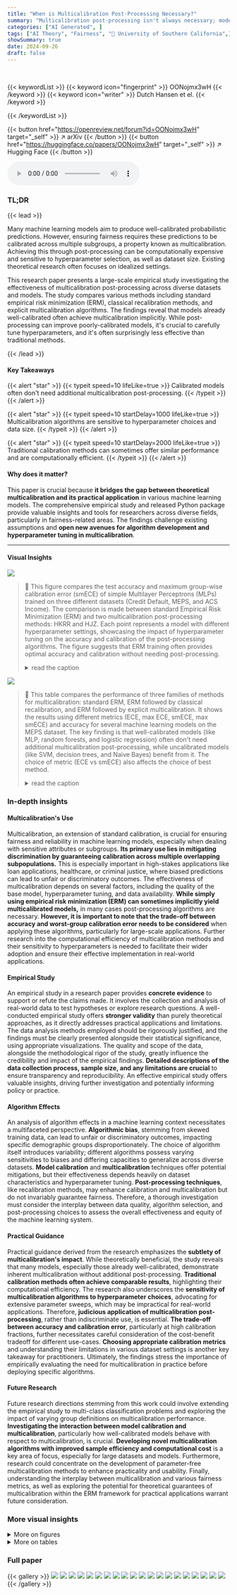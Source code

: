 ```yaml
---
title: "When is Multicalibration Post-Processing Necessary?"
summary: "Multicalibration post-processing isn't always necessary; models often implicitly achieve it, especially calibrated ones.  For uncalibrated models, though, it significantly improves fairness."
categories: ["AI Generated", ]
tags: ["AI Theory", "Fairness", "🏢 University of Southern California",]
showSummary: true
date: 2024-09-26
draft: false
---
```


<br>

{{< keywordList >}}
{{< keyword icon="fingerprint" >}} OONojmx3wH {{< /keyword >}}
{{< keyword icon="writer" >}} Dutch Hansen et el. {{< /keyword >}}
 
{{< /keywordList >}}

{{< button href="https://openreview.net/forum?id=OONojmx3wH" target="_self" >}}
↗ arXiv
{{< /button >}}
{{< button href="https://huggingface.co/papers/OONojmx3wH" target="_self" >}}
↗ Hugging Face
{{< /button >}}



<audio controls>
    <source src="https://ai-paper-reviewer.com/OONojmx3wH/podcast.wav" type="audio/wav">
    Your browser does not support the audio element.
</audio>


### TL;DR


{{< lead >}}

Many machine learning models aim to produce well-calibrated probabilistic predictions. However, ensuring fairness requires these predictions to be calibrated across multiple subgroups, a property known as multicalibration.  Achieving this through post-processing can be computationally expensive and sensitive to hyperparameter selection, as well as dataset size.  Existing theoretical research often focuses on idealized settings. 

This research paper presents a large-scale empirical study investigating the effectiveness of multicalibration post-processing across diverse datasets and models. The study compares various methods including standard empirical risk minimization (ERM), classical recalibration methods, and explicit multicalibration algorithms. The findings reveal that models already well-calibrated often achieve multicalibration implicitly. While post-processing can improve poorly-calibrated models, it's crucial to carefully tune hyperparameters, and it's often surprisingly less effective than traditional methods.

{{< /lead >}}


#### Key Takeaways

{{< alert "star" >}}
{{< typeit speed=10 lifeLike=true >}} Calibrated models often don't need additional multicalibration post-processing. {{< /typeit >}}
{{< /alert >}}

{{< alert "star" >}}
{{< typeit speed=10 startDelay=1000 lifeLike=true >}} Multicalibration algorithms are sensitive to hyperparameter choices and data size. {{< /typeit >}}
{{< /alert >}}

{{< alert "star" >}}
{{< typeit speed=10 startDelay=2000 lifeLike=true >}} Traditional calibration methods can sometimes offer similar performance and are computationally efficient. {{< /typeit >}}
{{< /alert >}}

#### Why does it matter?
This paper is crucial because **it bridges the gap between theoretical multicalibration and its practical application** in various machine learning models.  The comprehensive empirical study and released Python package provide valuable insights and tools for researchers across diverse fields, particularly in fairness-related areas.  The findings challenge existing assumptions and **open new avenues for algorithm development and hyperparameter tuning in multicalibration**.

------
#### Visual Insights



![](https://ai-paper-reviewer.com/OONojmx3wH/figures_2_1.jpg)

> 🔼 This figure compares the test accuracy and maximum group-wise calibration error (smECE) of simple Multilayer Perceptrons (MLPs) trained on three different datasets (Credit Default, MEPS, and ACS Income).  The comparison is made between standard Empirical Risk Minimization (ERM) and two multicalibration post-processing methods: HKRR and HJZ. Each point represents a model with different hyperparameter settings, showcasing the impact of hyperparameter tuning on the accuracy and calibration of the post-processing algorithms. The figure suggests that ERM training often provides optimal accuracy and calibration without needing post-processing.
> <details>
> <summary>read the caption</summary>
> Figure 1: Test accuracy vs. maximum group-wise calibration error (smECE) averaged over five train/validation splits for simple neural networks (MLPs) trained on Credit Default, MEPS, and ACS Income. Each point corresponds to the performance of the multicalibration post-processing algorithm HKRR (Hébert-Johnson et al., 2018) or HJZ (Haghtalab et al., 2023) with a different choice of hyperparameters. Standard empirical risk minimization (ERM) for MLPs achieves nearly optimal accuracy and multicalibration error. Similar plots for each dataset are in Appendix H.
> </details>





![](https://ai-paper-reviewer.com/OONojmx3wH/tables_6_1.jpg)

> 🔼 This table compares the performance of three families of methods for multicalibration: standard ERM, ERM followed by classical recalibration, and ERM followed by explicit multicalibration.  It shows the results using different metrics (ECE, max ECE, smECE, max smECE) and accuracy for several machine learning models on the MEPS dataset.  The key finding is that well-calibrated models (like MLP, random forests, and logistic regression) often don't need additional multicalibration post-processing, while uncalibrated models (like SVM, decision trees, and Naive Bayes) benefit from it. The choice of metric (ECE vs smECE) also affects the choice of best method.
> <details>
> <summary>read the caption</summary>
> Figure 2: Best performing HKRR and HJZ post-processing algorithm hyperparameters (selected based on validation max smECE) compared to ERM on the MEPS dataset. Calibrated models (MLP, random forest, logistic regression) need not be post-processed to achieve multicalibration. However, uncalibrated models (SVM, decision trees, naive Bayes) do benefit from multicalibration post-processing algorithms. Cells highlighted in blue show the importance of the choice of metric for selecting the best post-processing method for decision trees. Metric choice worst group ECE vs. worst group smECE can change which of ERM or HJZ is preferable.
> </details>





### In-depth insights


#### Multicalibration's Use
Multicalibration, an extension of standard calibration, is crucial for ensuring fairness and reliability in machine learning models, especially when dealing with sensitive attributes or subgroups.  **Its primary use lies in mitigating discrimination by guaranteeing calibration across multiple overlapping subpopulations.** This is especially important in high-stakes applications like loan applications, healthcare, or criminal justice, where biased predictions can lead to unfair or discriminatory outcomes. The effectiveness of multicalibration depends on several factors, including the quality of the base model, hyperparameter tuning, and data availability. **While simply using empirical risk minimization (ERM) can sometimes implicitly yield multicalibrated models,** in many cases post-processing algorithms are necessary. **However, it is important to note that the trade-off between accuracy and worst-group calibration error needs to be considered** when applying these algorithms, particularly for large-scale applications. Further research into the computational efficiency of multicalibration methods and their sensitivity to hyperparameters is needed to facilitate their wider adoption and ensure their effective implementation in real-world applications.

#### Empirical Study
An empirical study in a research paper provides **concrete evidence** to support or refute the claims made.  It involves the collection and analysis of real-world data to test hypotheses or explore research questions.  A well-conducted empirical study offers **stronger validity** than purely theoretical approaches, as it directly addresses practical applications and limitations.  The data analysis methods employed should be rigorously justified, and the findings must be clearly presented alongside their statistical significance, using appropriate visualizations. The quality and scope of the data, alongside the methodological rigor of the study, greatly influence the credibility and impact of the empirical findings.  **Detailed descriptions of the data collection process, sample size, and any limitations are crucial** to ensure transparency and reproducibility.  An effective empirical study offers valuable insights, driving further investigation and potentially informing policy or practice.

#### Algorithm Effects
An analysis of algorithm effects in a machine learning context necessitates a multifaceted perspective.  **Algorithmic bias**, stemming from skewed training data, can lead to unfair or discriminatory outcomes, impacting specific demographic groups disproportionately.  The choice of algorithm itself introduces variability; different algorithms possess varying sensitivities to biases and differing capacities to generalize across diverse datasets.  **Model calibration** and **multicalibration** techniques offer potential mitigations, but their effectiveness depends heavily on dataset characteristics and hyperparameter tuning. **Post-processing techniques**, like recalibration methods, may enhance calibration and multicalibration but do not invariably guarantee fairness. Therefore, a thorough investigation must consider the interplay between data quality, algorithm selection, and post-processing choices to assess the overall effectiveness and equity of the machine learning system.

#### Practical Guidance
Practical guidance derived from the research emphasizes the **subtlety of multicalibration's impact**.  While theoretically beneficial, the study reveals that many models, especially those already well-calibrated, demonstrate inherent multicalibration without additional post-processing.  **Traditional calibration methods often achieve comparable results**, highlighting their computational efficiency.  The research also underscores the **sensitivity of multicalibration algorithms to hyperparameter choices**, advocating for extensive parameter sweeps, which may be impractical for real-world applications.  Therefore, **judicious application of multicalibration post-processing**, rather than indiscriminate use, is essential.  **The trade-off between accuracy and calibration error**, particularly at high calibration fractions, further necessitates careful consideration of the cost-benefit tradeoff for different use-cases.  **Choosing appropriate calibration metrics** and understanding their limitations in various dataset settings is another key takeaway for practitioners.  Ultimately, the findings stress the importance of empirically evaluating the need for multicalibration in practice before deploying specific algorithms.

#### Future Research
Future research directions stemming from this work could involve extending the empirical study to multi-class classification problems and exploring the impact of varying group definitions on multicalibration performance.  **Investigating the interaction between model calibration and multicalibration**, particularly how well-calibrated models behave with respect to multicalibration, is crucial.  **Developing novel multicalibration algorithms with improved sample efficiency and computational cost** is a key area of focus, especially for large datasets and models.  Furthermore, research could concentrate on the development of parameter-free multicalibration methods to enhance practicality and usability. Finally, understanding the interplay between multicalibration and various fairness metrics, as well as exploring the potential for theoretical guarantees of multicalibration within the ERM framework for practical applications warrant future consideration.


### More visual insights

<details>
<summary>More on figures
</summary>


![](https://ai-paper-reviewer.com/OONojmx3wH/figures_7_1.jpg)

> 🔼 This figure compares the test accuracy and maximum group-wise calibration error (smECE) of three different methods for training simple neural networks (MLPs) on three datasets. The methods include standard empirical risk minimization (ERM), ERM followed by the HKRR multicalibration algorithm, and ERM followed by the HJZ multicalibration algorithm.  Each point represents a different hyperparameter setting for either HKRR or HJZ.  The figure demonstrates that ERM often achieves nearly optimal accuracy and multicalibration error for MLPs.
> <details>
> <summary>read the caption</summary>
> Figure 1: Test accuracy vs. maximum group-wise calibration error (smECE) averaged over five train/validation splits for simple neural networks (MLPs) trained on Credit Default, MEPS, and ACS Income. Each point corresponds to the performance of the multicalibration post-processing algorithm HKRR (Hébert-Johnson et al., 2018) or HJZ (Haghtalab et al., 2023) with a different choice of hyperparameters. Standard empirical risk minimization (ERM) for MLPs achieves nearly optimal accuracy and multicalibration error. Similar plots for each dataset are in Appendix H.
> </details>



![](https://ai-paper-reviewer.com/OONojmx3wH/figures_9_1.jpg)

> 🔼 This figure compares the test accuracy and maximum group-wise calibration error (smECE) of three different approaches for training MLPs on three datasets:  standard empirical risk minimization (ERM), ERM followed by the HKRR multicalibration algorithm, and ERM followed by the HJZ multicalibration algorithm.  Each point represents a different hyperparameter setting for HKRR or HJZ. The figure shows that ERM often achieves nearly optimal accuracy and multicalibration error, suggesting that explicit multicalibration post-processing may not always be necessary for well-calibrated models.
> <details>
> <summary>read the caption</summary>
> Figure 1: Test accuracy vs. maximum group-wise calibration error (smECE) averaged over five train/validation splits for simple neural networks (MLPs) trained on Credit Default, MEPS, and ACS Income. Each point corresponds to the performance of the multicalibration post-processing algorithm HKRR (Hébert-Johnson et al., 2018) or HJZ (Haghtalab et al., 2023) with a different choice of hyperparameters. Standard empirical risk minimization (ERM) for MLPs achieves nearly optimal accuracy and multicalibration error. Similar plots for each dataset are in Appendix H.
> </details>



![](https://ai-paper-reviewer.com/OONojmx3wH/figures_15_1.jpg)

> 🔼 This figure compares the test accuracy and maximum group-wise calibration error (smECE) of simple neural networks (MLPs) trained using standard empirical risk minimization (ERM) and two multicalibration post-processing methods (HKRR and HJZ) across three datasets.  Each point represents a different hyperparameter setting for the post-processing algorithms. The figure shows that ERM often achieves near-optimal accuracy and multicalibration error, suggesting multicalibration post-processing may not always be necessary.
> <details>
> <summary>read the caption</summary>
> Figure 1: Test accuracy vs. maximum group-wise calibration error (smECE) averaged over five train/validation splits for simple neural networks (MLPs) trained on Credit Default, MEPS, and ACS Income. Each point corresponds to the performance of the multicalibration post-processing algorithm HKRR (Hébert-Johnson et al., 2018) or HJZ (Haghtalab et al., 2023) with a different choice of hyperparameters. Standard empirical risk minimization (ERM) for MLPs achieves nearly optimal accuracy and multicalibration error. Similar plots for each dataset are in Appendix H.
> </details>



![](https://ai-paper-reviewer.com/OONojmx3wH/figures_29_1.jpg)

> 🔼 This figure compares the test accuracy and maximum group-wise calibration error (smECE) of three different methods: ERM, HKRR, and HJZ.  It demonstrates that on these datasets, standard ERM achieves nearly optimal accuracy and multicalibration error for MLPs. This suggests that additional multicalibration post-processing may not be as beneficial as initially expected.
> <details>
> <summary>read the caption</summary>
> Figure 1: Test accuracy vs. maximum group-wise calibration error (smECE) averaged over five train/validation splits for simple neural networks (MLPs) trained on Credit Default, MEPS, and ACS Income. Each point corresponds to the performance of the multicalibration post-processing algorithm HKRR (Hébert-Johnson et al., 2018) or HJZ (Haghtalab et al., 2023) with a different choice of hyperparameters. Standard empirical risk minimization (ERM) for MLPs achieves nearly optimal accuracy and multicalibration error. Similar plots for each dataset are in Appendix H.
> </details>



![](https://ai-paper-reviewer.com/OONojmx3wH/figures_30_1.jpg)

> 🔼 This figure shows the test accuracy against the maximum group-wise calibration error for three different datasets. Each point represents a different hyperparameter setting for either HKRR or HJZ multicalibration post-processing algorithms.  The results indicate that standard empirical risk minimization (ERM) often achieves near optimal accuracy and multicalibration error.
> <details>
> <summary>read the caption</summary>
> Figure 1: Test accuracy vs. maximum group-wise calibration error (smECE) averaged over five train/validation splits for simple neural networks (MLPs) trained on Credit Default, MEPS, and ACS Income. Each point corresponds to the performance of the multicalibration post-processing algorithm HKRR (Hébert-Johnson et al., 2018) or HJZ (Haghtalab et al., 2023) with a different choice of hyperparameters. Standard empirical risk minimization (ERM) for MLPs achieves nearly optimal accuracy and multicalibration error. Similar plots for each dataset are in Appendix H.
> </details>



![](https://ai-paper-reviewer.com/OONojmx3wH/figures_31_1.jpg)

> 🔼 This figure compares the test accuracy and maximum group-wise calibration error (smECE) of three methods: standard empirical risk minimization (ERM), ERM followed by the HKRR algorithm, and ERM followed by the HJZ algorithm.  The comparison is performed on three datasets (Credit Default, MEPS, and ACS Income) using simple neural networks. Each point in the scatter plots represents a different hyperparameter setting for the post-processing algorithms. The results show that ERM tends to achieve nearly optimal accuracy and calibration error, suggesting that in some cases, additional post-processing might not be needed. Appendix H includes similar plots for all datasets.
> <details>
> <summary>read the caption</summary>
> Figure 1: Test accuracy vs. maximum group-wise calibration error (smECE) averaged over five train/validation splits for simple neural networks (MLPs) trained on Credit Default, MEPS, and ACS Income. Each point corresponds to the performance of the multicalibration post-processing algorithm HKRR (Hébert-Johnson et al., 2018) or HJZ (Haghtalab et al., 2023) with a different choice of hyperparameters. Standard empirical risk minimization (ERM) for MLPs achieves nearly optimal accuracy and multicalibration error. Similar plots for each dataset are in Appendix H.
> </details>



![](https://ai-paper-reviewer.com/OONojmx3wH/figures_32_1.jpg)

> 🔼 This figure displays the test accuracy versus the maximum group-wise calibration error (smECE) for simple neural networks trained on three different datasets. Each data point represents the performance of either the HKRR or HJZ multicalibration post-processing algorithm with varying hyperparameters.  The results show that standard empirical risk minimization (ERM) achieves near optimal accuracy and multicalibration error for MLPs in this scenario.
> <details>
> <summary>read the caption</summary>
> Figure 1: Test accuracy vs. maximum group-wise calibration error (smECE) averaged over five train/validation splits for simple neural networks (MLPs) trained on Credit Default, MEPS, and ACS Income. Each point corresponds to the performance of the multicalibration post-processing algorithm HKRR (Hébert-Johnson et al., 2018) or HJZ (Haghtalab et al., 2023) with a different choice of hyperparameters. Standard empirical risk minimization (ERM) for MLPs achieves nearly optimal accuracy and multicalibration error. Similar plots for each dataset are in Appendix H.
> </details>



![](https://ai-paper-reviewer.com/OONojmx3wH/figures_33_1.jpg)

> 🔼 This figure compares the test accuracy and maximum group-wise calibration error (smECE) for MLPs trained on three different datasets (Credit Default, MEPS, and ACS Income).  Each point represents a different hyperparameter setting for either HKRR or HJZ multicalibration post-processing algorithms. The plot shows that standard empirical risk minimization (ERM) often achieves near-optimal results in both accuracy and multicalibration error, suggesting that additional post-processing might not always be necessary. More detailed plots for each dataset are available in the appendix.
> <details>
> <summary>read the caption</summary>
> Figure 1: Test accuracy vs. maximum group-wise calibration error (smECE) averaged over five train/validation splits for simple neural networks (MLPs) trained on Credit Default, MEPS, and ACS Income. Each point corresponds to the performance of the multicalibration post-processing algorithm HKRR (Hébert-Johnson et al., 2018) or HJZ (Haghtalab et al., 2023) with a different choice of hyperparameters. Standard empirical risk minimization (ERM) for MLPs achieves nearly optimal accuracy and multicalibration error. Similar plots for each dataset are in Appendix H.
> </details>



![](https://ai-paper-reviewer.com/OONojmx3wH/figures_39_1.jpg)

> 🔼 This figure compares the test accuracy and maximum group-wise calibration error (smECE) of simple neural networks (MLPs) trained using three different methods: standard empirical risk minimization (ERM), ERM followed by the HKRR multicalibration algorithm, and ERM followed by the HJZ multicalibration algorithm.  The results are averaged over five train/validation splits for three datasets: Credit Default, MEPS, and ACS Income.  Each point represents a different hyperparameter setting for HKRR or HJZ.  The figure shows that ERM achieves near-optimal accuracy and multicalibration error, suggesting that additional multicalibration post-processing may not always be necessary. Additional plots for each dataset are found in Appendix H.
> <details>
> <summary>read the caption</summary>
> Figure 1: Test accuracy vs. maximum group-wise calibration error (smECE) averaged over five train/validation splits for simple neural networks (MLPs) trained on Credit Default, MEPS, and ACS Income. Each point corresponds to the performance of the multicalibration post-processing algorithm HKRR (Hébert-Johnson et al., 2018) or HJZ (Haghtalab et al., 2023) with a different choice of hyperparameters. Standard empirical risk minimization (ERM) for MLPs achieves nearly optimal accuracy and multicalibration error. Similar plots for each dataset are in Appendix H.
> </details>



![](https://ai-paper-reviewer.com/OONojmx3wH/figures_40_1.jpg)

> 🔼 This figure shows the test accuracy and maximum group-wise calibration error for three datasets (Credit Default, MEPS, and ACS Income).  Three multicalibration post-processing algorithms (HKRR, HJZ) are compared against standard Empirical Risk Minimization (ERM). Each point represents a different hyperparameter setting for the post-processing algorithms. The results demonstrate that ERM often achieves accuracy and multicalibration error close to optimal for simple neural networks.
> <details>
> <summary>read the caption</summary>
> Figure 1: Test accuracy vs. maximum group-wise calibration error (smECE) averaged over five train/validation splits for simple neural networks (MLPs) trained on Credit Default, MEPS, and ACS Income. Each point corresponds to the performance of the multicalibration post-processing algorithm HKRR (Hébert-Johnson et al., 2018) or HJZ (Haghtalab et al., 2023) with a different choice of hyperparameters. Standard empirical risk minimization (ERM) for MLPs achieves nearly optimal accuracy and multicalibration error. Similar plots for each dataset are in Appendix H.
> </details>



![](https://ai-paper-reviewer.com/OONojmx3wH/figures_41_1.jpg)

> 🔼 This figure displays the test accuracy against the maximum group-wise calibration error for simple neural networks trained on three different datasets: Credit Default, MEPS, and ACS Income.  Each point represents a different hyperparameter setting for either the HKRR or HJZ multicalibration post-processing algorithms.  The figure demonstrates that standard empirical risk minimization (ERM) often achieves nearly optimal accuracy and multicalibration error, suggesting multicalibration post-processing may not always be necessary for well-calibrated models.
> <details>
> <summary>read the caption</summary>
> Figure 1: Test accuracy vs. maximum group-wise calibration error (smECE) averaged over five train/validation splits for simple neural networks (MLPs) trained on Credit Default, MEPS, and ACS Income. Each point corresponds to the performance of the multicalibration post-processing algorithm HKRR (Hébert-Johnson et al., 2018) or HJZ (Haghtalab et al., 2023) with a different choice of hyperparameters. Standard empirical risk minimization (ERM) for MLPs achieves nearly optimal accuracy and multicalibration error. Similar plots for each dataset are in Appendix H.
> </details>



![](https://ai-paper-reviewer.com/OONojmx3wH/figures_42_1.jpg)

> 🔼 This figure displays the results of a comparison between three methods for achieving multicalibration in simple neural networks on three different datasets.  The x-axis represents the test accuracy, and the y-axis represents the maximum group-wise calibration error (smECE). Each point represents a different hyperparameter setting for either the HKRR or HJZ multicalibration algorithms.  The figure shows that standard empirical risk minimization (ERM) often achieves nearly optimal accuracy and multicalibration without additional post-processing, suggesting that for well-calibrated models, additional multicalibration steps may not be necessary.  Additional plots for each dataset are included in Appendix H of the paper.
> <details>
> <summary>read the caption</summary>
> Figure 1: Test accuracy vs. maximum group-wise calibration error (smECE) averaged over five train/validation splits for simple neural networks (MLPs) trained on Credit Default, MEPS, and ACS Income. Each point corresponds to the performance of the multicalibration post-processing algorithm HKRR (Hébert-Johnson et al., 2018) or HJZ (Haghtalab et al., 2023) with a different choice of hyperparameters. Standard empirical risk minimization (ERM) for MLPs achieves nearly optimal accuracy and multicalibration error. Similar plots for each dataset are in Appendix H.
> </details>



![](https://ai-paper-reviewer.com/OONojmx3wH/figures_43_1.jpg)

> 🔼 This figure compares the test accuracy and maximum group-wise calibration error (smECE) of simple neural networks (MLPs) trained using three different methods: standard empirical risk minimization (ERM), ERM followed by HKRR, and ERM followed by HJZ. Each point represents a different hyperparameter setting for the post-processing algorithms (HKRR or HJZ). The results show that ERM achieves nearly optimal accuracy and multicalibration error, indicating that additional post-processing may not always be necessary.
> <details>
> <summary>read the caption</summary>
> Figure 1: Test accuracy vs. maximum group-wise calibration error (smECE) averaged over five train/validation splits for simple neural networks (MLPs) trained on Credit Default, MEPS, and ACS Income. Each point corresponds to the performance of the multicalibration post-processing algorithm HKRR (Hébert-Johnson et al., 2018) or HJZ (Haghtalab et al., 2023) with a different choice of hyperparameters. Standard empirical risk minimization (ERM) for MLPs achieves nearly optimal accuracy and multicalibration error. Similar plots for each dataset are in Appendix H.
> </details>



![](https://ai-paper-reviewer.com/OONojmx3wH/figures_44_1.jpg)

> 🔼 This figure shows the test accuracy plotted against the maximum group-wise calibration error (smECE) for Multilayer Perceptrons (MLPs) trained on three different datasets (Credit Default, MEPS, and ACS Income).  Each data point represents a different hyperparameter configuration for either the HKRR or HJZ multicalibration post-processing algorithms.  The figure demonstrates that standard Empirical Risk Minimization (ERM) achieves near-optimal results in terms of both accuracy and multicalibration error for these simple models.
> <details>
> <summary>read the caption</summary>
> Figure 1: Test accuracy vs. maximum group-wise calibration error (smECE) averaged over five train/validation splits for simple neural networks (MLPs) trained on Credit Default, MEPS, and ACS Income. Each point corresponds to the performance of the multicalibration post-processing algorithm HKRR (Hébert-Johnson et al., 2018) or HJZ (Haghtalab et al., 2023) with a different choice of hyperparameters. Standard empirical risk minimization (ERM) for MLPs achieves nearly optimal accuracy and multicalibration error. Similar plots for each dataset are in Appendix H.
> </details>



![](https://ai-paper-reviewer.com/OONojmx3wH/figures_50_1.jpg)

> 🔼 This figure compares the test accuracy and maximum group-wise calibration error (smECE) of three different methods for training simple neural networks (MLPs) on three different datasets. The three methods are: standard empirical risk minimization (ERM), ERM followed by the HKRR multicalibration algorithm, and ERM followed by the HJZ multicalibration algorithm.  Each point on the plot represents the performance of one of the multicalibration algorithms with a specific hyperparameter setting. The figure shows that ERM often achieves accuracy and multicalibration error close to optimal.
> <details>
> <summary>read the caption</summary>
> Figure 1: Test accuracy vs. maximum group-wise calibration error (smECE) averaged over five train/validation splits for simple neural networks (MLPs) trained on Credit Default, MEPS, and ACS Income. Each point corresponds to the performance of the multicalibration post-processing algorithm HKRR (Hébert-Johnson et al., 2018) or HJZ (Haghtalab et al., 2023) with a different choice of hyperparameters. Standard empirical risk minimization (ERM) for MLPs achieves nearly optimal accuracy and multicalibration error. Similar plots for each dataset are in Appendix H.
> </details>



![](https://ai-paper-reviewer.com/OONojmx3wH/figures_50_2.jpg)

> 🔼 This figure compares the performance of different multicalibration post-processing algorithms (HKRR and HJZ) against standard empirical risk minimization (ERM) for simple neural networks (MLPs) trained on three different datasets.  The x-axis represents test accuracy, while the y-axis shows the maximum group-wise calibration error (smECE), which measures the worst-case calibration error among different subgroups.  Each point on the plot represents a different configuration of the post-processing algorithm's hyperparameters. The figure demonstrates that ERM often achieves near-optimal accuracy and multicalibration error, indicating that additional post-processing might not always be necessary.
> <details>
> <summary>read the caption</summary>
> Figure 1: Test accuracy vs. maximum group-wise calibration error (smECE) averaged over five train/validation splits for simple neural networks (MLPs) trained on Credit Default, MEPS, and ACS Income. Each point corresponds to the performance of the multicalibration post-processing algorithm HKRR (Hébert-Johnson et al., 2018) or HJZ (Haghtalab et al., 2023) with a different choice of hyperparameters. Standard empirical risk minimization (ERM) for MLPs achieves nearly optimal accuracy and multicalibration error. Similar plots for each dataset are in Appendix H.
> </details>



![](https://ai-paper-reviewer.com/OONojmx3wH/figures_50_3.jpg)

> 🔼 This figure compares the test accuracy and maximum group-wise calibration error (smECE) of three different methods for training simple neural networks (MLPs) on three datasets: Credit Default, MEPS, and ACS Income. The three methods are standard empirical risk minimization (ERM), ERM followed by HKRR, and ERM followed by HJZ.  Each point in the plot represents the performance of a single model trained with a particular set of hyperparameters. The x-axis represents test accuracy, and the y-axis represents the maximum group-wise calibration error, which measures how well the model is calibrated across different subgroups. The figure shows that standard ERM achieves nearly optimal accuracy and multicalibration error for MLPs, indicating that additional post-processing may not always be necessary to achieve good multicalibration.
> <details>
> <summary>read the caption</summary>
> Figure 1: Test accuracy vs. maximum group-wise calibration error (smECE) averaged over five train/validation splits for simple neural networks (MLPs) trained on Credit Default, MEPS, and ACS Income. Each point corresponds to the performance of the multicalibration post-processing algorithm HKRR (Hébert-Johnson et al., 2018) or HJZ (Haghtalab et al., 2023) with a different choice of hyperparameters. Standard empirical risk minimization (ERM) for MLPs achieves nearly optimal accuracy and multicalibration error. Similar plots for each dataset are in Appendix H.
> </details>



![](https://ai-paper-reviewer.com/OONojmx3wH/figures_51_1.jpg)

> 🔼 This figure displays the trade-off between test accuracy and maximum group-wise calibration error (smECE) for Multilayer Perceptrons (MLPs) trained on three datasets: Credit Default, MEPS, and ACS Income.  The x-axis represents the test accuracy, and the y-axis represents the maximum group-wise smECE. Each point in the scatter plot corresponds to a run of either the HKRR or HJZ multicalibration post-processing algorithm with a specific set of hyperparameters.  The plot shows that standard empirical risk minimization (ERM) achieves nearly optimal accuracy and multicalibration error for MLPs, suggesting that additional multicalibration post-processing is often unnecessary.  Similar plots for other datasets are provided in Appendix H.
> <details>
> <summary>read the caption</summary>
> Figure 1: Test accuracy vs. maximum group-wise calibration error (smECE) averaged over five train/validation splits for simple neural networks (MLPs) trained on Credit Default, MEPS, and ACS Income. Each point corresponds to the performance of the multicalibration post-processing algorithm HKRR (Hébert-Johnson et al., 2018) or HJZ (Haghtalab et al., 2023) with a different choice of hyperparameters. Standard empirical risk minimization (ERM) for MLPs achieves nearly optimal accuracy and multicalibration error. Similar plots for each dataset are in Appendix H.
> </details>



![](https://ai-paper-reviewer.com/OONojmx3wH/figures_51_2.jpg)

> 🔼 This figure compares the test accuracy and maximum group-wise calibration error for simple neural networks trained on three datasets using three different methods: standard empirical risk minimization (ERM), ERM followed by HKRR, and ERM followed by HJZ. Each point represents a different hyperparameter setting for the post-processing algorithms. The figure shows that ERM alone achieves near optimal accuracy and calibration error in most cases.
> <details>
> <summary>read the caption</summary>
> Figure 1: Test accuracy vs. maximum group-wise calibration error (smECE) averaged over five train/validation splits for simple neural networks (MLPs) trained on Credit Default, MEPS, and ACS Income. Each point corresponds to the performance of the multicalibration post-processing algorithm HKRR (Hébert-Johnson et al., 2018) or HJZ (Haghtalab et al., 2023) with a different choice of hyperparameters. Standard empirical risk minimization (ERM) for MLPs achieves nearly optimal accuracy and multicalibration error. Similar plots for each dataset are in Appendix H.
> </details>



![](https://ai-paper-reviewer.com/OONojmx3wH/figures_52_1.jpg)

> 🔼 This figure compares the test accuracy and maximum group-wise calibration error (smECE) of simple neural networks (MLPs) trained using standard empirical risk minimization (ERM) and two multicalibration post-processing algorithms (HKRR and HJZ) across three datasets (Credit Default, MEPS, and ACS Income). Each point represents a model trained with different hyperparameters. The figure shows that ERM achieves near-optimal accuracy and calibration error in most cases.  Appendix H contains similar plots for all datasets.
> <details>
> <summary>read the caption</summary>
> Figure 1: Test accuracy vs. maximum group-wise calibration error (smECE) averaged over five train/validation splits for simple neural networks (MLPs) trained on Credit Default, MEPS, and ACS Income. Each point corresponds to the performance of the multicalibration post-processing algorithm HKRR (Hébert-Johnson et al., 2018) or HJZ (Haghtalab et al., 2023) with a different choice of hyperparameters. Standard empirical risk minimization (ERM) for MLPs achieves nearly optimal accuracy and multicalibration error. Similar plots for each dataset are in Appendix H.
> </details>



![](https://ai-paper-reviewer.com/OONojmx3wH/figures_53_1.jpg)

> 🔼 This figure compares the test accuracy and maximum group-wise calibration error (smECE) for different hyperparameter settings of multicalibration post-processing algorithms (HKRR and HJZ) and standard empirical risk minimization (ERM) on three datasets: Credit Default, MEPS, and ACS Income. Each data point represents the results from one train-validation split. The results show that ERM achieves near-optimal accuracy and multicalibration error, suggesting multicalibration may not always be necessary.
> <details>
> <summary>read the caption</summary>
> Figure 1: Test accuracy vs. maximum group-wise calibration error (smECE) averaged over five train/validation splits for simple neural networks (MLPs) trained on Credit Default, MEPS, and ACS Income. Each point corresponds to the performance of the multicalibration post-processing algorithm HKRR (Hébert-Johnson et al., 2018) or HJZ (Haghtalab et al., 2023) with a different choice of hyperparameters. Standard empirical risk minimization (ERM) for MLPs achieves nearly optimal accuracy and multicalibration error. Similar plots for each dataset are in Appendix H.
> </details>



![](https://ai-paper-reviewer.com/OONojmx3wH/figures_54_1.jpg)

> 🔼 This figure shows the test accuracy and maximum group-wise calibration error for simple neural networks trained on three datasets.  Each point represents a model trained with empirical risk minimization (ERM) and then post-processed with either the HKRR or HJZ multicalibration algorithm, using different hyperparameter settings.  It demonstrates that ERM alone often achieves near-optimal accuracy and multicalibration.  Appendix H contains similar plots for other datasets.
> <details>
> <summary>read the caption</summary>
> Figure 1: Test accuracy vs. maximum group-wise calibration error (smECE) averaged over five train/validation splits for simple neural networks (MLPs) trained on Credit Default, MEPS, and ACS Income. Each point corresponds to the performance of the multicalibration post-processing algorithm HKRR (Hébert-Johnson et al., 2018) or HJZ (Haghtalab et al., 2023) with a different choice of hyperparameters. Standard empirical risk minimization (ERM) for MLPs achieves nearly optimal accuracy and multicalibration error. Similar plots for each dataset are in Appendix H.
> </details>



![](https://ai-paper-reviewer.com/OONojmx3wH/figures_55_1.jpg)

> 🔼 This figure compares the test accuracy and maximum group-wise calibration error for simple neural networks trained on three datasets using standard empirical risk minimization (ERM) and two multicalibration post-processing algorithms (HKRR and HJZ).  Each point represents a different hyperparameter setting for the post-processing algorithms.  The results show that ERM often achieves nearly optimal accuracy and multicalibration, suggesting that additional post-processing may not always be necessary.
> <details>
> <summary>read the caption</summary>
> Figure 1: Test accuracy vs. maximum group-wise calibration error (smECE) averaged over five train/validation splits for simple neural networks (MLPs) trained on Credit Default, MEPS, and ACS Income. Each point corresponds to the performance of the multicalibration post-processing algorithm HKRR (Hébert-Johnson et al., 2018) or HJZ (Haghtalab et al., 2023) with a different choice of hyperparameters. Standard empirical risk minimization (ERM) for MLPs achieves nearly optimal accuracy and multicalibration error. Similar plots for each dataset are in Appendix H.
> </details>



![](https://ai-paper-reviewer.com/OONojmx3wH/figures_56_1.jpg)

> 🔼 This figure compares the test accuracy and maximum group-wise calibration error (smECE) of simple neural networks (MLPs) trained using three different methods: standard empirical risk minimization (ERM), ERM followed by HKRR post-processing, and ERM followed by HJZ post-processing.  Each point represents a model trained with a specific set of hyperparameters for the chosen post-processing method.  The plots show that ERM often achieves near-optimal accuracy and calibration error, indicating that additional post-processing may not always be necessary.
> <details>
> <summary>read the caption</summary>
> Figure 1: Test accuracy vs. maximum group-wise calibration error (smECE) averaged over five train/validation splits for simple neural networks (MLPs) trained on Credit Default, MEPS, and ACS Income. Each point corresponds to the performance of the multicalibration post-processing algorithm HKRR (Hébert-Johnson et al., 2018) or HJZ (Haghtalab et al., 2023) with a different choice of hyperparameters. Standard empirical risk minimization (ERM) for MLPs achieves nearly optimal accuracy and multicalibration error. Similar plots for each dataset are in Appendix H.
> </details>



![](https://ai-paper-reviewer.com/OONojmx3wH/figures_57_1.jpg)

> 🔼 This figure displays the results of a large-scale evaluation comparing three families of methods for multicalibration: standard ERM, ERM followed by recalibration, and ERM followed by explicit multicalibration.  The x-axis represents test accuracy, and the y-axis represents the maximum group-wise calibration error (smECE) averaged across five train/validation splits for each algorithm and hyperparameter set.  The plot demonstrates that ERM performs nearly optimally in terms of both accuracy and multicalibration error for simple neural networks (MLPs).
> <details>
> <summary>read the caption</summary>
> Figure 1: Test accuracy vs. maximum group-wise calibration error (smECE) averaged over five train/validation splits for simple neural networks (MLPs) trained on Credit Default, MEPS, and ACS Income. Each point corresponds to the performance of the multicalibration post-processing algorithm HKRR (Hébert-Johnson et al., 2018) or HJZ (Haghtalab et al., 2023) with a different choice of hyperparameters. Standard empirical risk minimization (ERM) for MLPs achieves nearly optimal accuracy and multicalibration error. Similar plots for each dataset are in Appendix H.
> </details>



![](https://ai-paper-reviewer.com/OONojmx3wH/figures_63_1.jpg)

> 🔼 This figure shows the test accuracy against the maximum group-wise calibration error for simple neural networks trained on three different datasets.  Each data point represents the performance of either the HKRR or HJZ multicalibration post-processing algorithms using various hyperparameter settings.  The results demonstrate that standard empirical risk minimization (ERM) often achieves nearly optimal accuracy and multicalibration error without requiring additional post-processing.
> <details>
> <summary>read the caption</summary>
> Figure 1: Test accuracy vs. maximum group-wise calibration error (smECE) averaged over five train/validation splits for simple neural networks (MLPs) trained on Credit Default, MEPS, and ACS Income. Each point corresponds to the performance of the multicalibration post-processing algorithm HKRR (Hébert-Johnson et al., 2018) or HJZ (Haghtalab et al., 2023) with a different choice of hyperparameters. Standard empirical risk minimization (ERM) for MLPs achieves nearly optimal accuracy and multicalibration error. Similar plots for each dataset are in Appendix H.
> </details>



</details>




<details>
<summary>More on tables
</summary>


![](https://ai-paper-reviewer.com/OONojmx3wH/tables_9_1.jpg)
> 🔼 This table compares the performance of different multicalibration post-processing algorithms (HKRR, HJZ, Platt scaling, isotonic regression) against a standard ERM baseline on the MEPS dataset.  It shows the ECE, max ECE, smECE, max smECE, and accuracy for various models (MLP, Random Forest, Logistic Regression, SVM, Decision Tree, Naive Bayes). The results highlight that well-calibrated models don't significantly benefit from post-processing, while poorly calibrated models show improvements when applying multicalibration algorithms.  The choice of evaluation metric (ECE vs smECE) impacts results. 
> <details>
> <summary>read the caption</summary>
> Figure 2: Best performing HKRR and HJZ post-processing algorithm hyperparameters (selected based on validation max smECE) compared to ERM on the MEPS dataset. Calibrated models (MLP, random forest, logistic regression) need not be post-processed to achieve multicalibration. However, uncalibrated models (SVM, decision trees, naive Bayes) do benefit from multicalibration post-processing algorithms. Cells highlighted in blue show the importance of the choice of metric for selecting the best post-processing method for decision trees. Metric choice worst group ECE vs. worst group smECE can change which of ERM or HJZ is preferable.
> </details>

![](https://ai-paper-reviewer.com/OONojmx3wH/tables_20_1.jpg)
> 🔼 This table shows the different subgroups used in the ACS Income dataset experiments.  For each subgroup, it provides the number of samples, the fraction of the total dataset represented by that subgroup, and the mean of the target variable (y) within that subgroup.  The groups are defined by sensitive attributes such as race, marital status, and age to assess fairness and multicalibration in the model's predictions.
> <details>
> <summary>read the caption</summary>
> Figure 6: ACS Income groups.
> </details>

![](https://ai-paper-reviewer.com/OONojmx3wH/tables_20_2.jpg)
> 🔼 This table presents the subgroups used in the Bank Marketing dataset experiments.  Each row shows a subgroup name, the number of samples in that subgroup, the fraction of the total dataset represented by that subgroup, and the mean of the target variable (y) within that subgroup. The 'Dataset' row provides the total number of samples and the overall mean of the target variable.
> <details>
> <summary>read the caption</summary>
> Figure 7: Bank Marketing groups.
> </details>

![](https://ai-paper-reviewer.com/OONojmx3wH/tables_21_1.jpg)
> 🔼 This table shows the subgroups used in the multicalibration experiments on the Credit Default dataset. Each row represents a subgroup defined by one or more features (e.g., gender, age, marital status, education level). The table shows the number of samples in each subgroup, the fraction of the total dataset represented by the subgroup, and the mean of the outcome variable (y) for the subgroup.
> <details>
> <summary>read the caption</summary>
> Figure 8: Credit Default groups.
> </details>

![](https://ai-paper-reviewer.com/OONojmx3wH/tables_21_2.jpg)
> 🔼 This table presents the subgroups considered for the HMDA dataset in the experiments.  The table shows the group name, the number of samples in each group, the fraction of the entire dataset that each group represents, and the mean of the y-variable for each group.  Note that the 'Dataset' row does not represent a group used in multicalibration post-processing; those aggregate metrics are not used to compute worst-group metrics.
> <details>
> <summary>read the caption</summary>
> Figure 9: HMDA groups.
> </details>

![](https://ai-paper-reviewer.com/OONojmx3wH/tables_21_3.jpg)
> 🔼 This table shows the subgroups used in the MEPS dataset for multicalibration experiments.  These subgroups are defined by demographic features (age, race) and socioeconomic characteristics (poverty category, location). The table lists each subgroup's name, number of samples, the fraction of the total dataset it represents, and the mean outcome value (y mean) for that subgroup.
> <details>
> <summary>read the caption</summary>
> Figure 10: MEPS groups.
> </details>

![](https://ai-paper-reviewer.com/OONojmx3wH/tables_22_1.jpg)
> 🔼 This table shows the alternate groups used for the ACS Income dataset in the experiments described in the paper.  The groups are defined by one or a combination of features, focusing on demographic characteristics relevant to fairness considerations. The table lists each group's name, number of samples, fraction of the total dataset, and the mean of the target variable (income) for that group.
> <details>
> <summary>read the caption</summary>
> Figure 11: ACS Income alternate groups.
> </details>

![](https://ai-paper-reviewer.com/OONojmx3wH/tables_22_2.jpg)
> 🔼 This table compares the performance of three families of methods for achieving multicalibration: standard ERM, ERM followed by recalibration, and ERM followed by explicit multicalibration. The results show that ERM alone is often a strong baseline and that multicalibration algorithms do not always improve worst-group calibration error. The choice of calibration metric (ECE vs. smECE) can also impact the choice of the best post-processing method.
> <details>
> <summary>read the caption</summary>
> Figure 2: Best performing HKRR and HJZ post-processing algorithm hyperparameters (selected based on validation max smECE) compared to ERM on the MEPS dataset. Calibrated models (MLP, random forest, logistic regression) need not be post-processed to achieve multicalibration. However, uncalibrated models (SVM, decision trees, naive Bayes) do benefit from multicalibration post-processing algorithms. Cells highlighted in blue show the importance of the choice of metric for selecting the best post-processing method for decision trees. Metric choice worst group ECE vs. worst group smECE can change which of ERM or HJZ is preferable.
> </details>

![](https://ai-paper-reviewer.com/OONojmx3wH/tables_22_3.jpg)
> 🔼 This table lists the subgroups used in the multicalibration experiments for the Credit Default dataset. Each row represents a subgroup defined by one or more features (e.g., gender, age, marital status, education level).  The 'n samples' column indicates the number of samples in each subgroup, 'fraction' shows the proportion of the whole dataset each subgroup represents, and 'y mean' shows the average outcome (positive label fraction) for the samples in the subgroup.  These subgroups were chosen to represent different segments of the population where fairness concerns might be relevant.
> <details>
> <summary>read the caption</summary>
> Figure 8: Credit Default groups.
> </details>

![](https://ai-paper-reviewer.com/OONojmx3wH/tables_23_1.jpg)
> 🔼 This table lists the subgroups used in the multicalibration experiments for the HMDA dataset.  Each row represents a subgroup defined by one or more features (e.g., Applicant Ethnicity, Applicant Sex, Co-Applicant Sex, Applicant Race, Co-Applicant Race). The table shows the number of samples in each subgroup, the fraction of the total dataset that subgroup represents, and the average value of the dependent variable (y mean) within that subgroup.  These subgroups are used to assess the model's calibration across different demographic segments and help evaluate fairness-related concerns.
> <details>
> <summary>read the caption</summary>
> Figure 9: HMDA groups.
> </details>

![](https://ai-paper-reviewer.com/OONojmx3wH/tables_23_2.jpg)
> 🔼 This table compares the performance of different multicalibration post-processing algorithms (HKRR, HJZ) against standard ERM on the MEPS dataset, across various machine learning models. The results show that calibrated models (like MLP, random forests, logistic regression) do not benefit much from post-processing. Conversely, uncalibrated models (like SVM, decision trees, Naive Bayes) show improvements in max smECE with post-processing. The table also highlights the importance of metric choice (ECE vs smECE) in selecting the optimal algorithm.
> <details>
> <summary>read the caption</summary>
> Figure 2: Best performing HKRR and HJZ post-processing algorithm hyperparameters (selected based on validation max smECE) compared to ERM on the MEPS dataset. Calibrated models (MLP, random forest, logistic regression) need not be post-processed to achieve multicalibration. However, uncalibrated models (SVM, decision trees, naive Bayes) do benefit from multicalibration post-processing algorithms. Cells highlighted in blue show the importance of the choice of metric for selecting the best post-processing method for decision trees. Metric choice worst group ECE vs. worst group smECE can change which of ERM or HJZ is preferable.
> </details>

![](https://ai-paper-reviewer.com/OONojmx3wH/tables_24_1.jpg)
> 🔼 This table compares the performance of three families of methods for multicalibration: standard ERM, ERM followed by recalibration, and ERM followed by explicit multicalibration algorithms. The comparison is made using four metrics: ECE, max ECE, smECE, and max smECE.  The results show that ERM alone is often a strong baseline, and calibrated models often do not require post-processing.  However, uncalibrated models benefit from post-processing. The choice of metric (ECE vs smECE) can affect which method is preferred.
> <details>
> <summary>read the caption</summary>
> Figure 2: Best performing HKRR and HJZ post-processing algorithm hyperparameters (selected based on validation max smECE) compared to ERM on the MEPS dataset. Calibrated models (MLP, random forest, logistic regression) need not be post-processed to achieve multicalibration. However, uncalibrated models (SVM, decision trees, naive Bayes) do benefit from multicalibration post-processing algorithms. Cells highlighted in blue show the importance of the choice of metric for selecting the best post-processing method for decision trees. Metric choice worst group ECE vs. worst group smECE can change which of ERM or HJZ is preferable.
> </details>

![](https://ai-paper-reviewer.com/OONojmx3wH/tables_24_2.jpg)
> 🔼 This table compares the performance of three families of methods for multicalibration: standard ERM, ERM followed by recalibration, and ERM followed by explicit multicalibration. It shows that ERM alone is often a strong baseline, and that multicalibration algorithms do not always improve worst group calibration error. The table highlights the sensitivity of multicalibration algorithms to hyperparameter choices and suggests that traditional calibration methods can sometimes provide similar performance.
> <details>
> <summary>read the caption</summary>
> Figure 2: Best performing HKRR and HJZ post-processing algorithm hyperparameters (selected based on validation max smECE) compared to ERM on the MEPS dataset. Calibrated models (MLP, random forest, logistic regression) need not be post-processed to achieve multicalibration. However, uncalibrated models (SVM, decision trees, naive Bayes) do benefit from multicalibration post-processing algorithms. Cells highlighted in blue show the importance of the choice of metric for selecting the best post-processing method for decision trees. Metric choice worst group ECE vs. worst group smECE can change which of ERM or HJZ is preferable.
> </details>

![](https://ai-paper-reviewer.com/OONojmx3wH/tables_25_1.jpg)
> 🔼 This table shows the different subgroups used in the Civil Comments dataset.  Each row represents a subgroup defined by one or more features (e.g., gender, religious affiliation). The 'n samples' column indicates the number of samples in each subgroup, 'fraction' shows the proportion of the total dataset each subgroup represents, and 'y mean' indicates the average of the target variable (toxicity) for each group. The dataset is imbalanced with some groups (like LGBTQ) being heavily overrepresented in positive labels.
> <details>
> <summary>read the caption</summary>
> Figure 18: Civil Comments groups.
> </details>

![](https://ai-paper-reviewer.com/OONojmx3wH/tables_25_2.jpg)
> 🔼 This table compares the performance of three families of methods for multicalibration: standard ERM, ERM followed by recalibration, and ERM followed by explicit multicalibration.  It shows the ECE, max ECE, smECE, max smECE and accuracy for several models (MLP, Random Forest, SVM, Logistic Regression, Decision Tree, and Naive Bayes) on the MEPS dataset. The results highlight that calibrated models often don't need additional multicalibration, while uncalibrated models benefit from post-processing.  The choice of evaluation metric (ECE vs. smECE) can also impact the choice of best method.
> <details>
> <summary>read the caption</summary>
> Figure 2: Best performing HKRR and HJZ post-processing algorithm hyperparameters (selected based on validation max smECE) compared to ERM on the MEPS dataset. Calibrated models (MLP, random forest, logistic regression) need not be post-processed to achieve multicalibration. However, uncalibrated models (SVM, decision trees, naive Bayes) do benefit from multicalibration post-processing algorithms. Cells highlighted in blue show the importance of the choice of metric for selecting the best post-processing method for decision trees. Metric choice worst group ECE vs. worst group smECE can change which of ERM or HJZ is preferable.
> </details>

![](https://ai-paper-reviewer.com/OONojmx3wH/tables_34_1.jpg)
> 🔼 This table compares the performance of three families of methods on the MEPS dataset: standard ERM, ERM followed by a classical recalibration method, and ERM followed by an explicit multicalibration algorithm. For each method, the table shows the ECE, max ECE, smECE, max smECE, and accuracy. The table highlights the fact that ERM alone is often a strong baseline, and that multicalibration algorithms do not always improve worst-group calibration error. The table also shows the importance of the choice of metric for selecting the best post-processing method. For example, choosing between ECE and smECE for decision trees can result in selecting different models.
> <details>
> <summary>read the caption</summary>
> Figure 2: Best performing HKRR and HJZ post-processing algorithm hyperparameters (selected based on validation max smECE) compared to ERM on the MEPS dataset. Calibrated models (MLP, random forest, logistic regression) need not be post-processed to achieve multicalibration. However, uncalibrated models (SVM, decision trees, naive Bayes) do benefit from multicalibration post-processing algorithms. Cells highlighted in blue show the importance of the choice of metric for selecting the best post-processing method for decision trees. Metric choice worst group ECE vs. worst group smECE can change which of ERM or HJZ is preferable.
> </details>

![](https://ai-paper-reviewer.com/OONojmx3wH/tables_35_1.jpg)
> 🔼 This table compares the performance of three multicalibration post-processing algorithms (HKRR, HJZ, and isotonic regression) against the standard ERM baseline on the MEPS dataset.  It shows the ECE, Max ECE, smECE, Max smECE, and Accuracy for various models (MLP, Random Forest, Logistic Regression, SVM, Decision Tree, Naive Bayes). The table highlights the subtle differences in the results based on the choice of the calibration metric (ECE vs. smECE).  It shows that calibrated models perform similarly to post-processed models. However, uncalibrated models improve with post-processing. The choice of metric for decision trees impact the selection of the best model.
> <details>
> <summary>read the caption</summary>
> Figure 2: Best performing HKRR and HJZ post-processing algorithm hyperparameters (selected based on validation max smECE) compared to ERM on the MEPS dataset. Calibrated models (MLP, random forest, logistic regression) need not be post-processed to achieve multicalibration. However, uncalibrated models (SVM, decision trees, naive Bayes) do benefit from multicalibration post-processing algorithms. Cells highlighted in blue show the importance of the choice of metric for selecting the best post-processing method for decision trees. Metric choice worst group ECE vs. worst group smECE can change which of ERM or HJZ is preferable.
> </details>

![](https://ai-paper-reviewer.com/OONojmx3wH/tables_36_1.jpg)
> 🔼 This table compares the performance of three families of methods for multicalibration: standard ERM, ERM followed by recalibration, and ERM followed by explicit multicalibration algorithms.  It shows that ERM alone is a strong baseline for certain models, while multicalibration algorithms sometimes improve error for models that are not well-calibrated initially.  The results highlight the importance of choosing the right evaluation metric and the sensitivity of multicalibration algorithms to hyperparameter selection. It's a detailed performance breakdown for various ML models on MEPS dataset, showing ECE, Max ECE, smECE, Max smECE, and Accuracy metrics across three post-processing algorithm groups and standard ERM.
> <details>
> <summary>read the caption</summary>
> Figure 2: Best performing HKRR and HJZ post-processing algorithm hyperparameters (selected based on validation max smECE) compared to ERM on the MEPS dataset. Calibrated models (MLP, random forest, logistic regression) need not be post-processed to achieve multicalibration. However, uncalibrated models (SVM, decision trees, naive Bayes) do benefit from multicalibration post-processing algorithms. Cells highlighted in blue show the importance of the choice of metric for selecting the best post-processing method for decision trees. Metric choice worst group ECE vs. worst group smECE can change which of ERM or HJZ is preferable.
> </details>

![](https://ai-paper-reviewer.com/OONojmx3wH/tables_37_1.jpg)
> 🔼 This table compares the performance of three families of methods for achieving multicalibration: standard ERM, ERM followed by recalibration, and ERM followed by explicit multicalibration.  It shows the ECE, maxECE, smECE, max smECE, and accuracy for various models (MLP, Random Forest, SVM, Logistic Regression, Decision Tree, Naive Bayes) on the MEPS dataset. The results highlight that for well-calibrated models, additional multicalibration steps don't significantly improve the worst-group calibration error. Conversely, for poorly calibrated models, multicalibration algorithms can improve the worst-group calibration error, although the impact may depend on the choice of calibration metric (ECE vs. smECE).
> <details>
> <summary>read the caption</summary>
> Figure 2: Best performing HKRR and HJZ post-processing algorithm hyperparameters (selected based on validation max smECE) compared to ERM on the MEPS dataset. Calibrated models (MLP, random forest, logistic regression) need not be post-processed to achieve multicalibration. However, uncalibrated models (SVM, decision trees, naive Bayes) do benefit from multicalibration post-processing algorithms. Cells highlighted in blue show the importance of the choice of metric for selecting the best post-processing method for decision trees. Metric choice worst group ECE vs. worst group smECE can change which of ERM or HJZ is preferable.
> </details>

![](https://ai-paper-reviewer.com/OONojmx3wH/tables_38_1.jpg)
> 🔼 This table presents a comparison of the performance of three families of methods for achieving multicalibration: standard ERM, ERM followed by classical recalibration, and ERM followed by explicit multicalibration algorithms. The results are shown for various machine learning models (MLP, Random Forest, SVM, Logistic Regression, Decision Tree, Naive Bayes) on the MEPS dataset.  The table highlights that calibrated models often do not require additional post-processing for multicalibration, while uncalibrated models benefit from multicalibration post-processing. The choice of metric (ECE vs. smECE) for evaluating multicalibration can influence the selection of the best post-processing method.
> <details>
> <summary>read the caption</summary>
> Figure 2: Best performing HKRR and HJZ post-processing algorithm hyperparameters (selected based on validation max smECE) compared to ERM on the MEPS dataset. Calibrated models (MLP, random forest, logistic regression) need not be post-processed to achieve multicalibration. However, uncalibrated models (SVM, decision trees, naive Bayes) do benefit from multicalibration post-processing algorithms. Cells highlighted in blue show the importance of the choice of metric for selecting the best post-processing method for decision trees. Metric choice worst group ECE vs. worst group smECE can change which of ERM or HJZ is preferable.
> </details>

![](https://ai-paper-reviewer.com/OONojmx3wH/tables_45_1.jpg)
> 🔼 This table compares the performance of three families of methods for achieving multicalibration: standard ERM, ERM followed by recalibration, and ERM followed by explicit multicalibration. The results show that ERM alone is often a strong baseline, and multicalibration algorithms do not always improve worst-group calibration error.  The table highlights the sensitivity of multicalibration algorithms to hyperparameter choices and the effectiveness of traditional calibration methods.
> <details>
> <summary>read the caption</summary>
> Figure 2: Best performing HKRR and HJZ post-processing algorithm hyperparameters (selected based on validation max smECE) compared to ERM on the MEPS dataset. Calibrated models (MLP, random forest, logistic regression) need not be post-processed to achieve multicalibration. However, uncalibrated models (SVM, decision trees, naive Bayes) do benefit from multicalibration post-processing algorithms. Cells highlighted in blue show the importance of the choice of metric for selecting the best post-processing method for decision trees. Metric choice worst group ECE vs. worst group smECE can change which of ERM or HJZ is preferable.
> </details>

![](https://ai-paper-reviewer.com/OONojmx3wH/tables_46_1.jpg)
> 🔼 This table shows the performance comparison of three families of methods for multicalibration: standard ERM, ERM followed by a classical recalibration method, and ERM followed by an explicit multicalibration algorithm. The results are presented as mean ± standard deviation for ECE, Max ECE, smECE, Max smECE, and Accuracy. The best-performing hyperparameters for HKRR and HJZ algorithms are selected based on validation max smECE. The table highlights that calibrated models (MLP, Random Forest, Logistic Regression) do not require post-processing to achieve multicalibration, whereas uncalibrated models (SVM, Decision Tree, Naive Bayes) significantly benefit from multicalibration post-processing.  The choice of metric (ECE vs. smECE) is also shown to influence the selection of the best post-processing method for Decision Trees.
> <details>
> <summary>read the caption</summary>
> Figure 2: Best performing HKRR and HJZ post-processing algorithm hyperparameters (selected based on validation max smECE) compared to ERM on the MEPS dataset. Calibrated models (MLP, random forest, logistic regression) need not be post-processed to achieve multicalibration. However, uncalibrated models (SVM, decision trees, naive Bayes) do benefit from multicalibration post-processing algorithms. Cells highlighted in blue show the importance of the choice of metric for selecting the best post-processing method for decision trees. Metric choice worst group ECE vs. worst group smECE can change which of ERM or HJZ is preferable.
> </details>

![](https://ai-paper-reviewer.com/OONojmx3wH/tables_47_1.jpg)
> 🔼 This table compares the performance of three families of methods for multicalibration: standard ERM, ERM followed by recalibration, and ERM followed by explicit multicalibration.  It shows the ECE, max ECE, smECE, max smECE, and accuracy for different models (MLP, Random Forest, SVM, Logistic Regression, Decision Tree, Naive Bayes) on the MEPS dataset.  The results highlight that models which are already well-calibrated often don't benefit from further multicalibration post-processing and that the choice of calibration metric (ECE vs. smECE) can influence which algorithm is selected as optimal.
> <details>
> <summary>read the caption</summary>
> Figure 2: Best performing HKRR and HJZ post-processing algorithm hyperparameters (selected based on validation max smECE) compared to ERM on the MEPS dataset. Calibrated models (MLP, random forest, logistic regression) need not be post-processed to achieve multicalibration. However, uncalibrated models (SVM, decision trees, naive Bayes) do benefit from multicalibration post-processing algorithms. Cells highlighted in blue show the importance of the choice of metric for selecting the best post-processing method for decision trees. Metric choice worst group ECE vs. worst group smECE can change which of ERM or HJZ is preferable.
> </details>

![](https://ai-paper-reviewer.com/OONojmx3wH/tables_48_1.jpg)
> 🔼 This table compares the performance of three families of methods for achieving multicalibration: standard ERM, ERM followed by a classical recalibration method, and ERM followed by an explicit multicalibration algorithm.  The results are shown for multiple models (MLP, Random Forest, SVM, Logistic Regression, Decision Tree, Naive Bayes) on the MEPS dataset.  The table highlights that models which are well-calibrated without post-processing (MLP, Random Forest, Logistic Regression) tend not to benefit from multicalibration, whereas uncalibrated models (SVM, Decision Trees, Naive Bayes) show improvements in worst-group calibration error with multicalibration post-processing. It also demonstrates the impact of the choice of calibration metric (ECE vs smECE) on the selection of the best method.
> <details>
> <summary>read the caption</summary>
> Figure 2: Best performing HKRR and HJZ post-processing algorithm hyperparameters (selected based on validation max smECE) compared to ERM on the MEPS dataset. Calibrated models (MLP, random forest, logistic regression) need not be post-processed to achieve multicalibration. However, uncalibrated models (SVM, decision trees, naive Bayes) do benefit from multicalibration post-processing algorithms. Cells highlighted in blue show the importance of the choice of metric for selecting the best post-processing method for decision trees. Metric choice worst group ECE vs. worst group smECE can change which of ERM or HJZ is preferable.
> </details>

![](https://ai-paper-reviewer.com/OONojmx3wH/tables_49_1.jpg)
> 🔼 This table compares the performance of three multicalibration post-processing algorithms (HKRR, HJZ, and Isotonic Regression) against a standard ERM baseline on the MEPS dataset.  It shows the ECE, max ECE, smECE, max smECE, and accuracy for various models. The results demonstrate that for well-calibrated models (like MLPs, random forests, and logistic regression), post-processing offers minimal to no improvement, while for uncalibrated models (SVMs, Decision Trees, Naive Bayes), multicalibration post-processing provides more significant gains. Notably, the choice between ECE and smECE as evaluation metrics can influence the selection of the best post-processing algorithm, highlighting the importance of metric selection.
> <details>
> <summary>read the caption</summary>
> Figure 2: Best performing HKRR and HJZ post-processing algorithm hyperparameters (selected based on validation max smECE) compared to ERM on the MEPS dataset. Calibrated models (MLP, random forest, logistic regression) need not be post-processed to achieve multicalibration. However, uncalibrated models (SVM, decision trees, naive Bayes) do benefit from multicalibration post-processing algorithms. Cells highlighted in blue show the importance of the choice of metric for selecting the best post-processing method for decision trees. Metric choice worst group ECE vs. worst group smECE can change which of ERM or HJZ is preferable.
> </details>

![](https://ai-paper-reviewer.com/OONojmx3wH/tables_58_1.jpg)
> 🔼 This table shows the results of multicalibration post-processing algorithms (HKRR and HJZ) compared to the ERM baseline on the MEPS dataset.  The best-performing hyperparameters for each algorithm were selected based on validation max smECE.  The table highlights that calibrated models such as MLPs, random forests, and logistic regression benefit little from additional post-processing, while uncalibrated models such as SVMs, decision trees, and Naive Bayes see improvements.  It also illustrates the impact of the choice of metric (ECE vs. smECE) on algorithm selection, demonstrating the need to carefully consider this choice in practice.
> <details>
> <summary>read the caption</summary>
> Figure 2: Best performing HKRR and HJZ post-processing algorithm hyperparameters (selected based on validation max smECE) compared to ERM on the MEPS dataset. Calibrated models (MLP, random forest, logistic regression) need not be post-processed to achieve multicalibration. However, uncalibrated models (SVM, decision trees, naive Bayes) do benefit from multicalibration post-processing algorithms. Cells highlighted in blue show the importance of the choice of metric for selecting the best post-processing method for decision trees. Metric choice worst group ECE vs. worst group smECE can change which of ERM or HJZ is preferable.
> </details>

![](https://ai-paper-reviewer.com/OONojmx3wH/tables_59_1.jpg)
> 🔼 This table presents the results of an experiment comparing the performance of different multicalibration post-processing algorithms (HKRR, HJZ, Platt scaling, isotonic regression) against a standard ERM baseline for various machine learning models (MLP, Random Forest, SVM, Logistic Regression, Decision Tree, Naive Bayes) on the MEPS dataset.  The table shows the average ECE (Expected Calibration Error), maximum ECE, average smECE (smoothed ECE), maximum smECE and test accuracy, each with standard deviations calculated from five independent train/validation splits. The results highlight the conditions under which multicalibration algorithms may or may not provide improvements over simpler methods like isotonic regression.
> <details>
> <summary>read the caption</summary>
> Figure 2: Best performing HKRR and HJZ post-processing algorithm hyperparameters (selected based on validation max smECE) compared to ERM on the MEPS dataset. Calibrated models (MLP, random forest, logistic regression) need not be post-processed to achieve multicalibration. However, uncalibrated models (SVM, decision trees, naive Bayes) do benefit from multicalibration post-processing algorithms. Cells highlighted in blue show the importance of the choice of metric for selecting the best post-processing method for decision trees. Metric choice worst group ECE vs. worst group smECE can change which of ERM or HJZ is preferable.
> </details>

![](https://ai-paper-reviewer.com/OONojmx3wH/tables_60_1.jpg)
> 🔼 This table compares the performance of three families of methods for multicalibration: standard ERM, ERM followed by recalibration, and ERM followed by explicit multicalibration algorithms. It shows the impact of multicalibration post-processing on various machine learning models, highlighting that calibrated models often don't need further processing, while uncalibrated ones benefit from multicalibration.  The choice of metric for evaluating calibration error is also discussed, with an emphasis on the maximum calibration error across different subgroups.
> <details>
> <summary>read the caption</summary>
> Figure 2: Best performing HKRR and HJZ post-processing algorithm hyperparameters (selected based on validation max smECE) compared to ERM on the MEPS dataset. Calibrated models (MLP, random forest, logistic regression) need not be post-processed to achieve multicalibration. However, uncalibrated models (SVM, decision trees, naive Bayes) do benefit from multicalibration post-processing algorithms. Cells highlighted in blue show the importance of the choice of metric for selecting the best post-processing method for decision trees. Metric choice worst group ECE vs. worst group smECE can change which of ERM or HJZ is preferable.
> </details>

![](https://ai-paper-reviewer.com/OONojmx3wH/tables_61_1.jpg)
> 🔼 This table presents a comparison of the performance of three families of methods for achieving multicalibration on the MEPS dataset: standard ERM, ERM followed by a classical recalibration method, and ERM followed by an explicit multicalibration algorithm.  The table shows the ECE, max ECE, smECE, max smECE, and accuracy for each method and model, highlighting the subtle differences in performance between methods and the importance of the choice of metric for evaluating results.
> <details>
> <summary>read the caption</summary>
> Figure 2: Best performing HKRR and HJZ post-processing algorithm hyperparameters (selected based on validation max smECE) compared to ERM on the MEPS dataset. Calibrated models (MLP, random forest, logistic regression) need not be post-processed to achieve multicalibration. However, uncalibrated models (SVM, decision trees, naive Bayes) do benefit from multicalibration post-processing algorithms. Cells highlighted in blue show the importance of the choice of metric for selecting the best post-processing method for decision trees. Metric choice worst group ECE vs. worst group smECE can change which of ERM or HJZ is preferable.
> </details>

![](https://ai-paper-reviewer.com/OONojmx3wH/tables_62_1.jpg)
> 🔼 This table presents the results of comparing three families of methods for achieving multicalibration: standard ERM, ERM followed by recalibration, and ERM followed by explicit multicalibration.  It shows the ECE, max ECE, smECE, max smECE and accuracy for several models (MLP, Random Forest, SVM, Logistic Regression, Decision Tree, Naive Bayes) on the MEPS dataset. The results highlight that models that are inherently well-calibrated (e.g., MLP, Random Forest, Logistic Regression) often do not benefit from additional multicalibration post-processing, while inherently uncalibrated models (e.g., SVM, Decision Tree, Naive Bayes) may see improvements using multicalibration. The table also illustrates the impact of choosing between the ECE and smECE metrics for selecting the best model.
> <details>
> <summary>read the caption</summary>
> Figure 2: Best performing HKRR and HJZ post-processing algorithm hyperparameters (selected based on validation max smECE) compared to ERM on the MEPS dataset. Calibrated models (MLP, random forest, logistic regression) need not be post-processed to achieve multicalibration. However, uncalibrated models (SVM, decision trees, naive Bayes) do benefit from multicalibration post-processing algorithms. Cells highlighted in blue show the importance of the choice of metric for selecting the best post-processing method for decision trees. Metric choice worst group ECE vs. worst group smECE can change which of ERM or HJZ is preferable.
> </details>

![](https://ai-paper-reviewer.com/OONojmx3wH/tables_64_1.jpg)
> 🔼 This table presents a comparison of the performance of three multicalibration post-processing algorithms (HKRR, HJZ, and isotonic regression) against ERM on various machine learning models applied to the MEPS dataset.  The best hyperparameters for each algorithm were selected based on validation max smECE. It highlights that well-calibrated models (MLP, Random Forest, Logistic Regression) may not require additional post-processing for multicalibration, while uncalibrated models (SVM, Decision Trees, Naive Bayes) benefit significantly from post-processing. The table further emphasizes that the choice of evaluation metric (ECE vs. smECE) influences algorithm selection for Decision Trees.
> <details>
> <summary>read the caption</summary>
> Figure 2: Best performing HKRR and HJZ post-processing algorithm hyperparameters (selected based on validation max smECE) compared to ERM on the MEPS dataset. Calibrated models (MLP, random forest, logistic regression) need not be post-processed to achieve multicalibration. However, uncalibrated models (SVM, decision trees, naive Bayes) do benefit from multicalibration post-processing algorithms. Cells highlighted in blue show the importance of the choice of metric for selecting the best post-processing method for decision trees. Metric choice worst group ECE vs. worst group smECE can change which of ERM or HJZ is preferable.
> </details>

![](https://ai-paper-reviewer.com/OONojmx3wH/tables_64_2.jpg)
> 🔼 This table compares the performance of three families of methods for achieving multicalibration: standard ERM, ERM followed by a classical recalibration method, and ERM followed by an explicit multicalibration algorithm.  The results are shown for multiple models (MLP, Random Forest, SVM, Logistic Regression, Decision Tree, Naive Bayes) on the MEPS dataset and using the metrics ECE, Max ECE, smECE, Max smECE and Accuracy. The table highlights how models that are already calibrated often don't require additional multicalibration steps and emphasizes the sensitivity of multicalibration algorithms to hyperparameter choices and how choice of metric (ECE or smECE) can impact model selection.
> <details>
> <summary>read the caption</summary>
> Figure 2: Best performing HKRR and HJZ post-processing algorithm hyperparameters (selected based on validation max smECE) compared to ERM on the MEPS dataset. Calibrated models (MLP, random forest, logistic regression) need not be post-processed to achieve multicalibration. However, uncalibrated models (SVM, decision trees, naive Bayes) do benefit from multicalibration post-processing algorithms. Cells highlighted in blue show the importance of the choice of metric for selecting the best post-processing method for decision trees. Metric choice worst group ECE vs. worst group smECE can change which of ERM or HJZ is preferable.
> </details>

![](https://ai-paper-reviewer.com/OONojmx3wH/tables_64_3.jpg)
> 🔼 This table shows the test accuracy and maximum group-wise calibration error (smECE) for different machine learning models and post-processing methods on image and language datasets.  It highlights the effectiveness of multicalibration post-processing in improving calibration, especially for large language models.
> <details>
> <summary>read the caption</summary>
> Figure 4: Test accuracy vs. maximum group-wise calibration error (smECE) over three train/validation splits for ViT and DenseNet on Camelyon17, and DistilBERT on CivilComments. Multicalibration post-processing has scope for improvement in each setting, and does so with nearly no loss in accuracy. (Bottom): Impact of post-processing algorithms for Civil Comments (DistilBERT) and Amazon Polarity (ResNet-56). Multicalibration and isotonic regression both offer improvements to worst group calibration error. Full results are available in Appendix J.1.
> </details>

![](https://ai-paper-reviewer.com/OONojmx3wH/tables_64_4.jpg)
> 🔼 This table presents the results of applying multicalibration post-processing algorithms (HKRR and HJZ) and traditional calibration methods (Platt scaling, isotonic regression) to different machine learning models on the MEPS dataset. The best hyperparameters for each method, chosen based on validation performance, are reported. The table compares the performance of these methods across various metrics, including ECE, max ECE, smECE, max smECE, and accuracy. It highlights the finding that calibrated models, such as MLPs, random forests, and logistic regression, do not always benefit from further post-processing, and that the choice of metric (ECE vs. smECE) can significantly impact the selection of the best post-processing method. In contrast, uncalibrated models show improvements with multicalibration post-processing. 
> <details>
> <summary>read the caption</summary>
> Figure 2: Best performing HKRR and HJZ post-processing algorithm hyperparameters (selected based on validation max smECE) compared to ERM on the MEPS dataset. Calibrated models (MLP, random forest, logistic regression) need not be post-processed to achieve multicalibration. However, uncalibrated models (SVM, decision trees, naive Bayes) do benefit from multicalibration post-processing algorithms. Cells highlighted in blue show the importance of the choice of metric for selecting the best post-processing method for decision trees. Metric choice worst group ECE vs. worst group smECE can change which of ERM or HJZ is preferable.
> </details>

</details>




### Full paper

{{< gallery >}}
<img src="https://ai-paper-reviewer.com/OONojmx3wH/1.png" class="grid-w50 md:grid-w33 xl:grid-w25" />
<img src="https://ai-paper-reviewer.com/OONojmx3wH/2.png" class="grid-w50 md:grid-w33 xl:grid-w25" />
<img src="https://ai-paper-reviewer.com/OONojmx3wH/3.png" class="grid-w50 md:grid-w33 xl:grid-w25" />
<img src="https://ai-paper-reviewer.com/OONojmx3wH/4.png" class="grid-w50 md:grid-w33 xl:grid-w25" />
<img src="https://ai-paper-reviewer.com/OONojmx3wH/5.png" class="grid-w50 md:grid-w33 xl:grid-w25" />
<img src="https://ai-paper-reviewer.com/OONojmx3wH/6.png" class="grid-w50 md:grid-w33 xl:grid-w25" />
<img src="https://ai-paper-reviewer.com/OONojmx3wH/7.png" class="grid-w50 md:grid-w33 xl:grid-w25" />
<img src="https://ai-paper-reviewer.com/OONojmx3wH/8.png" class="grid-w50 md:grid-w33 xl:grid-w25" />
<img src="https://ai-paper-reviewer.com/OONojmx3wH/9.png" class="grid-w50 md:grid-w33 xl:grid-w25" />
<img src="https://ai-paper-reviewer.com/OONojmx3wH/10.png" class="grid-w50 md:grid-w33 xl:grid-w25" />
<img src="https://ai-paper-reviewer.com/OONojmx3wH/11.png" class="grid-w50 md:grid-w33 xl:grid-w25" />
<img src="https://ai-paper-reviewer.com/OONojmx3wH/12.png" class="grid-w50 md:grid-w33 xl:grid-w25" />
<img src="https://ai-paper-reviewer.com/OONojmx3wH/13.png" class="grid-w50 md:grid-w33 xl:grid-w25" />
<img src="https://ai-paper-reviewer.com/OONojmx3wH/14.png" class="grid-w50 md:grid-w33 xl:grid-w25" />
<img src="https://ai-paper-reviewer.com/OONojmx3wH/15.png" class="grid-w50 md:grid-w33 xl:grid-w25" />
<img src="https://ai-paper-reviewer.com/OONojmx3wH/16.png" class="grid-w50 md:grid-w33 xl:grid-w25" />
<img src="https://ai-paper-reviewer.com/OONojmx3wH/17.png" class="grid-w50 md:grid-w33 xl:grid-w25" />
<img src="https://ai-paper-reviewer.com/OONojmx3wH/18.png" class="grid-w50 md:grid-w33 xl:grid-w25" />
<img src="https://ai-paper-reviewer.com/OONojmx3wH/19.png" class="grid-w50 md:grid-w33 xl:grid-w25" />
<img src="https://ai-paper-reviewer.com/OONojmx3wH/20.png" class="grid-w50 md:grid-w33 xl:grid-w25" />
{{< /gallery >}}